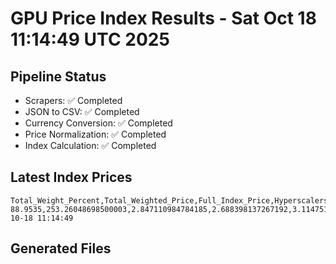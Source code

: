 # GPU Price Index Results - Sat Oct 18 11:14:49 UTC 2025

## Pipeline Status
- Scrapers: ✅ Completed
- JSON to CSV: ✅ Completed
- Currency Conversion: ✅ Completed
- Price Normalization: ✅ Completed
- Index Calculation: ✅ Completed

## Latest Index Prices
```
Total_Weight_Percent,Total_Weighted_Price,Full_Index_Price,Hyperscalers_Only_Price,Non_Hyperscalers_Only_Price,Hyperscaler_Weight,Non_Hyperscaler_Weight,Calculation_Date
88.9535,253.26048698500003,2.847110984784185,2.688398137267192,3.1147518383740778,55.84,33.113499999999995,2025-10-18 11:14:49
```

## Generated Files
```
```
